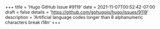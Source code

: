 +++
title = 'Hugo GitHub Issue #9119'
date = 2021-11-07T00:52:42-07:00
draft = false
details = 'https://github.com/gohugoio/hugo/issues/9119'
description = 'Artificial language codes longer than 8 alphanumeric characters break i18n'
+++
